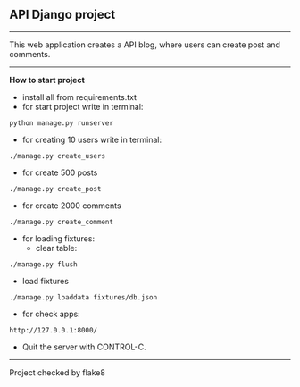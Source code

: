 ##  API Django project

--------
This web application creates a API blog, where users can create post and comments.

--------
**How to start project**
* install all from requirements.txt
* for start project write in terminal:
```
python manage.py runserver
```
* for creating 10 users write in terminal:
```
./manage.py create_users
```
* for create 500 posts
```
./manage.py create_post
```
* for create 2000 comments
```
./manage.py create_comment
```
* for loading fixtures:
  * clear table:
```
./manage.py flush
```
  * load fixtures
```
./manage.py loaddata fixtures/db.json
```
* for check apps:
```
http://127.0.0.1:8000/
```

* Quit the server with CONTROL-C.
--------
Project checked by flake8